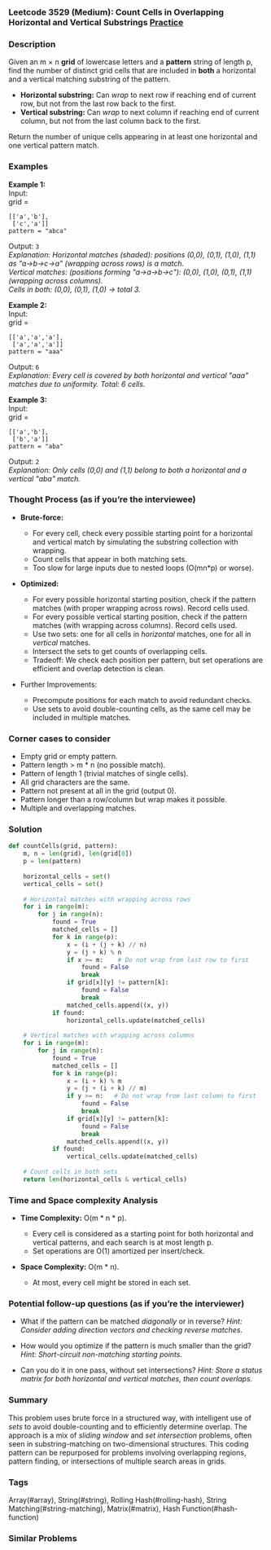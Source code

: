 ### Leetcode 3529 (Medium): Count Cells in Overlapping Horizontal and Vertical Substrings [Practice](https://leetcode.com/problems/count-cells-in-overlapping-horizontal-and-vertical-substrings)

### Description  
Given an m × n **grid** of lowercase letters and a **pattern** string of length p, find the number of distinct grid cells that are included in **both** a horizontal and a vertical matching substring of the pattern.  
- **Horizontal substring:** Can *wrap* to next row if reaching end of current row, but not from the last row back to the first.  
- **Vertical substring:** Can *wrap* to next column if reaching end of current column, but not from the last column back to the first.

Return the number of unique cells appearing in at least one horizontal and one vertical pattern match.

### Examples  

**Example 1:**  
Input:  
grid =  
```
[['a','b'],
 ['c','a']]
pattern = "abca"
```
Output: `3`  
*Explanation: Horizontal matches (shaded): positions (0,0), (0,1), (1,0), (1,1) as "a→b→c→a" (wrapping across rows) is a match.  
Vertical matches: (positions forming "a→a→b→c"): (0,0), (1,0), (0,1), (1,1) (wrapping across columns).  
Cells in both: (0,0), (0,1), (1,0) → total 3.*

**Example 2:**  
Input:  
grid =  
```
[['a','a','a'],
 ['a','a','a']]
pattern = "aaa"
```
Output: `6`  
*Explanation: Every cell is covered by both horizontal and vertical "aaa" matches due to uniformity. Total: 6 cells.*

**Example 3:**  
Input:  
grid =  
```
[['a','b'],
 ['b','a']]
pattern = "aba"
```
Output: `2`  
*Explanation: Only cells (0,0) and (1,1) belong to both a horizontal and a vertical "aba" match.*

### Thought Process (as if you’re the interviewee)  
- **Brute-force:**  
    - For every cell, check every possible starting point for a horizontal and vertical match by simulating the substring collection with wrapping.  
    - Count cells that appear in both matching sets.  
    - Too slow for large inputs due to nested loops (O(mn\*p) or worse).

- **Optimized:**  
    - For every possible horizontal starting position, check if the pattern matches (with proper wrapping across rows). Record cells used.  
    - For every possible vertical starting position, check if the pattern matches (with wrapping across columns). Record cells used.  
    - Use two sets: one for all cells in *horizontal* matches, one for all in *vertical* matches.  
    - Intersect the sets to get counts of overlapping cells.  
    - Tradeoff: We check each position per pattern, but set operations are efficient and overlap detection is clean.

- Further Improvements:  
    - Precompute positions for each match to avoid redundant checks.
    - Use sets to avoid double-counting cells, as the same cell may be included in multiple matches.

### Corner cases to consider  
- Empty grid or empty pattern.
- Pattern length > m \* n (no possible match).
- Pattern of length 1 (trivial matches of single cells).
- All grid characters are the same.
- Pattern not present at all in the grid (output 0).
- Pattern longer than a row/column but wrap makes it possible.
- Multiple and overlapping matches.

### Solution

```python
def countCells(grid, pattern):
    m, n = len(grid), len(grid[0])
    p = len(pattern)
    
    horizontal_cells = set()
    vertical_cells = set()
    
    # Horizontal matches with wrapping across rows
    for i in range(m):
        for j in range(n):
            found = True
            matched_cells = []
            for k in range(p):
                x = (i + (j + k) // n)
                y = (j + k) % n
                if x >= m:    # Do not wrap from last row to first
                    found = False
                    break
                if grid[x][y] != pattern[k]:
                    found = False
                    break
                matched_cells.append((x, y))
            if found:
                horizontal_cells.update(matched_cells)
    
    # Vertical matches with wrapping across columns
    for i in range(m):
        for j in range(n):
            found = True
            matched_cells = []
            for k in range(p):
                x = (i + k) % m
                y = (j + (i + k) // m)
                if y >= n:   # Do not wrap from last column to first
                    found = False
                    break
                if grid[x][y] != pattern[k]:
                    found = False
                    break
                matched_cells.append((x, y))
            if found:
                vertical_cells.update(matched_cells)
    
    # Count cells in both sets
    return len(horizontal_cells & vertical_cells)
```

### Time and Space complexity Analysis  

- **Time Complexity:** O(m \* n \* p).  
    - Every cell is considered as a starting point for both horizontal and vertical patterns, and each search is at most length p.
    - Set operations are O(1) amortized per insert/check.

- **Space Complexity:** O(m \* n).
    - At most, every cell might be stored in each set.

### Potential follow-up questions (as if you’re the interviewer)  

- What if the pattern can be matched *diagonally* or in reverse?
  *Hint: Consider adding direction vectors and checking reverse matches.*

- How would you optimize if the pattern is much smaller than the grid?
  *Hint: Short-circuit non-matching starting points.*

- Can you do it in one pass, without set intersections?
  *Hint: Store a status matrix for both horizontal and vertical matches, then count overlaps.*

### Summary
This problem uses brute force in a structured way, with intelligent use of *sets* to avoid double-counting and to efficiently determine overlap. The approach is a mix of *sliding window* and *set intersection* problems, often seen in substring-matching on two-dimensional structures. This coding pattern can be repurposed for problems involving overlapping regions, pattern finding, or intersections of multiple search areas in grids.

### Tags
Array(#array), String(#string), Rolling Hash(#rolling-hash), String Matching(#string-matching), Matrix(#matrix), Hash Function(#hash-function)

### Similar Problems
